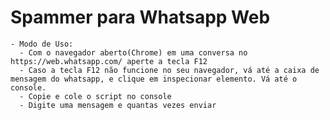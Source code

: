 # Spammer para Whatsapp Web
    - Modo de Uso:
      - Com o navegador aberto(Chrome) em uma conversa no https://web.whatsapp.com/ aperte a tecla F12
      - Caso a tecla F12 não funcione no seu navegador, vá até a caixa de mensagem do whatsapp, e clique em inspecionar elemento. Vá até o console.
      - Copie e cole o script no console
      - Digite uma mensagem e quantas vezes enviar
